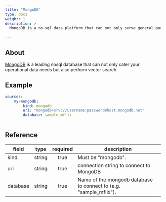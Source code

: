 ```yaml
---
title: "MongoDB"
type: docs
weight: 1
description: >
  MongoDB is a no-sql data platform that can not only serve general purpose data requirements also perform VectorSearch where both operational data and embeddings used of search can reside in same document.

---
```


## About

[MongoDB][mongodb-docs] is a leading nosql database that can not only cater your operational data needs but also perform vector search.

[mongodb-docs]: https://www.mongodb.com/docs/atlas/atlas-vector-search/vector-search-overview/

## Example

```yaml
sources:
    my-mongodb:
        kind: mongodb
        uri: "mongodb+srv://username:password@host.mongodb.net"
        database: sample_mflix
        
```


## Reference

| **field** | **type** | **required** | **description**                                                   |
|-----------|:--------:|:------------:|-------------------------------------------------------------------|
| kind      |  string  |     true     | Must be "mongodb".                                                |
| uri       |  string  |     true     | connection string to connect to MongoDB                           |                      |
| database  |  string  |     true     | Name of the mongodb database to connect to (e.g. "sample_mflix"). |